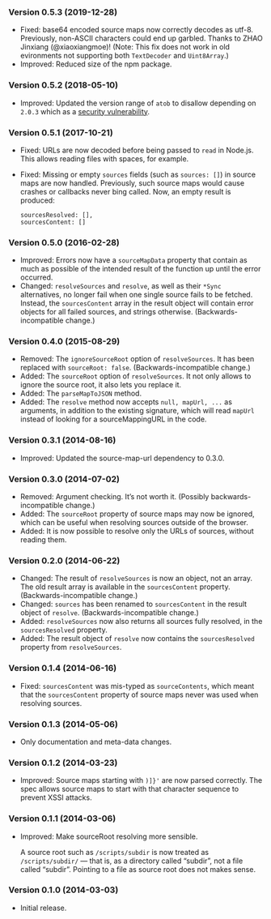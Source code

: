 ### Version 0.5.3 (2019-12-28)

-   Fixed: base64 encoded source maps now correctly decodes as utf-8. Previously, non-ASCII characters could end up garbled. Thanks to ZHAO Jinxiang (<span class="citation" data-cites="xiaoxiangmoe">@xiaoxiangmoe</span>)! (Note: This fix does not work in old evironments not supporting both `TextDecoder` and `Uint8Array`.)
-   Improved: Reduced size of the npm package.

### Version 0.5.2 (2018-05-10)

-   Improved: Updated the version range of `atob` to disallow depending on `2.0.3` which as a [security vulnerability](https://snyk.io/test/npm/atob/2.0.3?severity=high&severity=medium&severity=low).

### Version 0.5.1 (2017-10-21)

-   Fixed: URLs are now decoded before being passed to `read` in Node.js. This allows reading files with spaces, for example.
-   Fixed: Missing or empty `sources` fields (such as `sources: []`) in source maps are now handled. Previously, such source maps would cause crashes or callbacks never bing called. Now, an empty result is produced:

        sourcesResolved: [],
        sourcesContent: []

### Version 0.5.0 (2016-02-28)

-   Improved: Errors now have a `sourceMapData` property that contain as much as possible of the intended result of the function up until the error occurred.
-   Changed: `resolveSources` and `resolve`, as well as their `*Sync` alternatives, no longer fail when one single source fails to be fetched. Instead, the `sourcesContent` array in the result object will contain error objects for all failed sources, and strings otherwise. (Backwards-incompatible change.)

### Version 0.4.0 (2015-08-29)

-   Removed: The `ignoreSourceRoot` option of `resolveSources`. It has been replaced with `sourceRoot: false`. (Backwards-incompatible change.)
-   Added: The `sourceRoot` option of `resolveSources`. It not only allows to ignore the source root, it also lets you replace it.
-   Added: The `parseMapToJSON` method.
-   Added: The `resolve` method now accepts `null, mapUrl, ...` as arguments, in addition to the existing signature, which will read `mapUrl` instead of looking for a sourceMappingURL in the code.

### Version 0.3.1 (2014-08-16)

-   Improved: Updated the source-map-url dependency to 0.3.0.

### Version 0.3.0 (2014-07-02)

-   Removed: Argument checking. It’s not worth it. (Possibly backwards-incompatible change.)
-   Added: The `sourceRoot` property of source maps may now be ignored, which can be useful when resolving sources outside of the browser.
-   Added: It is now possible to resolve only the URLs of sources, without reading them.

### Version 0.2.0 (2014-06-22)

-   Changed: The result of `resolveSources` is now an object, not an array. The old result array is available in the `sourcesContent` property. (Backwards-incompatible change.)
-   Changed: `sources` has been renamed to `sourcesContent` in the result object of `resolve`. (Backwards-incompatible change.)
-   Added: `resolveSources` now also returns all sources fully resolved, in the `sourcesResolved` property.
-   Added: The result object of `resolve` now contains the `sourcesResolved` property from `resolveSources`.

### Version 0.1.4 (2014-06-16)

-   Fixed: `sourcesContent` was mis-typed as `sourceContents`, which meant that the `sourcesContent` property of source maps never was used when resolving sources.

### Version 0.1.3 (2014-05-06)

-   Only documentation and meta-data changes.

### Version 0.1.2 (2014-03-23)

-   Improved: Source maps starting with `)]}'` are now parsed correctly. The spec allows source maps to start with that character sequence to prevent XSSI attacks.

### Version 0.1.1 (2014-03-06)

-   Improved: Make sourceRoot resolving more sensible.

    A source root such as `/scripts/subdir` is now treated as `/scripts/subdir/` — that is, as a directory called “subdir”, not a file called “subdir”. Pointing to a file as source root does not makes sense.

### Version 0.1.0 (2014-03-03)

-   Initial release.
